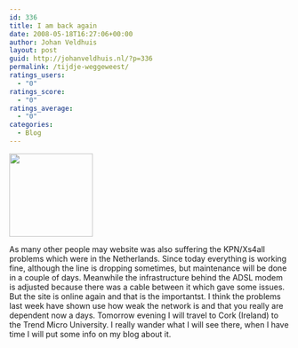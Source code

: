 ```yaml
---
id: 336
title: I am back again
date: 2008-05-18T16:27:06+00:00
author: Johan Veldhuis
layout: post
guid: http://johanveldhuis.nl/?p=336
permalink: /tijdje-weggeweest/
ratings_users:
  - "0"
ratings_score:
  - "0"
ratings_average:
  - "0"
categories:
  - Blog
---
```

[<img class="alignnone size-thumbnail wp-image-337" title="Patch kasten" src="https://i0.wp.com/johanveldhuis.nl/wp-content/uploads/2008/05/showpicture-150x150.jpg?resize=150%2C150" alt="" width="150" height="150" srcset="https://i0.wp.com/johanveldhuis.nl/wp-content/uploads/2008/05/showpicture.jpg?resize=150%2C150&ssl=1 150w, https://i1.wp.com/johanveldhuis.nl/wp-content/uploads/D:\Web\wordpress/wp-content/uploads/2008/05/showpicture.jpg?zoom=2&resize=150%2C150&ssl=1 300w, https://i1.wp.com/johanveldhuis.nl/wp-content/uploads/D:\Web\wordpress/wp-content/uploads/2008/05/showpicture.jpg?zoom=3&resize=150%2C150&ssl=1 450w" sizes="(max-width: 150px) 100vw, 150px" data-recalc-dims="1" />](https://i0.wp.com/johanveldhuis.nl/wp-content/uploads/2008/05/showpicture.jpg)

As many other people may website was also suffering the KPN/Xs4all problems which were in the Netherlands. Since today everything is working fine, although the line is dropping sometimes, but maintenance will be done in a couple of days. Meanwhile the infrastructure behind the ADSL modem is adjusted because there was a cable between it which gave some issues. But the site is online again and that is the importantst. I think the problems last week have shown use how weak the network is and that you really are dependent now a days. Tomorrow evening I will travel to Cork (Ireland) to the Trend Micro University. I really wander what I will see there, when I have time I will put some info on my blog about it.